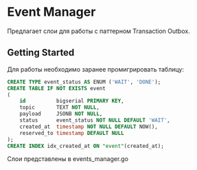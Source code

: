 # Event Manager

Предлагает слои для работы с паттерном Transaction Outbox.

## Getting Started
Для работы необходимо заранее промигрировать таблицу:
```sql
CREATE TYPE event_status AS ENUM ('WAIT', 'DONE');
CREATE TABLE IF NOT EXISTS event
(
    id          bigserial PRIMARY KEY,
    topic       TEXT NOT NULL,
    payload     JSONB NOT NULL,
    status      event_status NOT NULL DEFAULT 'WAIT',
    created_at  timestamp NOT NULL DEFAULT NOW(),
    reserved_to timestamp DEFAULT NULL
);
CREATE INDEX idx_created_at ON "event"(created_at);
```

Слои представлены в events_manager.go
